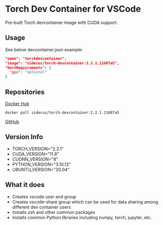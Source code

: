 # Torch Dev Container for VSCode

Pre-built Torch devcontainer image with CUDA support.

## Usage

See below devcontainer.json example:

```JSON
"name": "torchdevcontainer",
"image": "sidecus/torch-devcontainer:2.2.1.11607a5",
"hostRequirements": {
  "gpu": "optional"
}
```

## Repositories

[Docker Hub](https://hub.docker.com/repository/docker/sidecus/torch-devcontainer/general)

```Shell
docker pull sidecus/torch-devcontainer:2.2.1.11607a5
```

[GitHub](https://github.com/sidecus/vscode-cuda)

## Version Info

- TORCH_VERSION="2.2.1"
- CUDA_VERSION="11.8"
- CUDNN_VERSION="8"
- PYTHON_VERSION="3.10.13"
- UBUNTU_VERSION="20.04"

## What it does

- Creates vscode user and group
- Creates vscode-share group which can be used for data sharing among different dev container users
- Installs zsh and other common packages
- Installs common Python libraries including numpy, torch, jupyter, etc.
